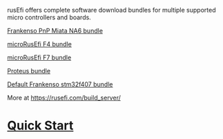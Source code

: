 rusEfi offers complete software download bundles for multiple supported micro controllers and boards.

[Frankenso PnP Miata NA6 bundle](https://rusefi.com/build_server/rusefi_bundle_frankenso_na6.zip)

[microRusEfi F4 bundle](https://rusefi.com/build_server/rusefi_bundle_mre-f4.zip)

[microRusEfi F7 bundle](https://rusefi.com/build_server/rusefi_bundle_mre-f7.zip)

[Proteus bundle](https://rusefi.com/build_server/rusefi_bundle_proteus.zip)

[Default Frankenso stm32f407 bundle](https://rusefi.com/build_server/rusefi_bundle.zip)

More at https://rusefi.com/build_server/

# [Quick Start](HOWTO_quick_start)